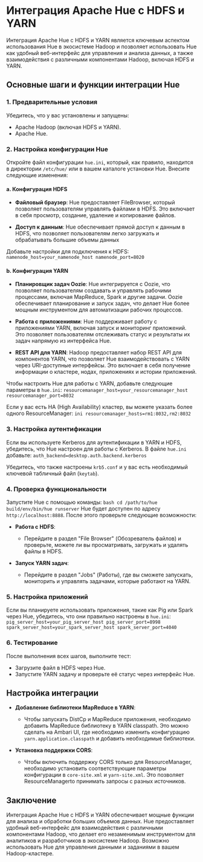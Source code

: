 # Интеграция Apache Hue с HDFS и YARN

Интеграция Apache Hue с HDFS и YARN является ключевым аспектом использования Hue в экосистеме Hadoop и позволяет использовать Hue как удобный веб-интерфейс для управления и анализа данных, а также взаимодействия с различными компонентами Hadoop, включая HDFS и YARN.

## Основные шаги и функции интеграции Hue


### 1.  **Предварительные условия**

Убедитесь, что у вас установлены и запущены:

-   Apache Hadoop (включая HDFS и YARN).
-   Apache Hue.

### 2.  **Настройка конфигурации Hue**

Откройте файл конфигурации  `hue.ini`, который, как правило, находится в директории  `/etc/hue/`  или в вашем каталоге установки Hue. Внесите следующие изменения:

#### a. Конфигурация HDFS

- **Файловый браузер**: Hue предоставляет FileBrowser, который позволяет пользователям управлять файлами в HDFS. Это включает в себя просмотр, создание, удаление и копирование файлов.

- **Доступ к данным**: Hue обеспечивает прямой доступ к данным в HDFS, что позволяет пользователям легко загружать и обрабатывать большие объемы данных

Добавьте настройки для подключения к HDFS: `namenode_host=your_namenode_host namenode_port=8020`

#### b. Конфигурация YARN

- **Планировщик задач Oozie**: Hue интегрируется с Oozie, что позволяет пользователям создавать и управлять рабочими процессами, включая MapReduce, Spark и другие задачи. Oozie обеспечивает планирование и запуск задач, что делает Hue более мощным инструментом для автоматизации рабочих процессов.

- **Работа с приложениями**: Hue поддерживает работу с приложениями YARN, включая запуск и мониторинг приложений. Это позволяет пользователям отслеживать статус и результаты их задач напрямую из интерфейса Hue.

- **REST API для YARN**: Hadoop предоставляет набор REST API для компонентов YARN, что позволяет Hue взаимодействовать с YARN через URI-доступные интерфейсы. Это включает в себя получение информации о кластере, нодах, приложениях и истории приложений.

Чтобы настроить Hue для работы с YARN, добавьте следующие параметры в  `hue.ini`: `resourcemanager_host=your_resourcemanager_host resourcemanager_port=8032`

Если у вас есть HA (High Availability) кластер, вы можете указать более одного ResourceManager:  `ini resourcemanager_hosts=rm1:8032,rm2:8032`

### 3.  **Настройка аутентификации**

Если вы используете Kerberos для аутентификации в YARN и HDFS, убедитесь, что Hue настроен для работы с Kerberos. В файле  `hue.ini`  добавьте: `auth_backend=desktop.auth.backend.kerberos`

Убедитесь, что также настроены  `krb5.conf`  и у вас есть необходимый ключевой табличный файл (`keytab`).

### 4.  **Проверка функциональности**

Запустите Hue с помощью команды:  `bash cd /path/to/hue build/env/bin/hue runserver`  Hue будет доступен по адресу  `http://localhost:8888`. После этого проверьте следующие возможности:

-   **Работа с HDFS**:
    
    -   Перейдите в раздел "File Browser" (Обозреватель файлов) и проверьте, можете ли вы просматривать, загружать и удалять файлы в HDFS.

-   **Запуск YARN задач**:
    
    -   Перейдите в раздел "Jobs" (Работы), где вы сможете запускать, мониторить и управлять задачами, которые работают на YARN.

### 5.  **Настройка приложений**

Если вы планируете использовать приложения, такие как Pig или Spark через Hue, убедитесь, что они правильно настроены в  `hue.ini`: `pig_server_host=your_pig_server_host pig_server_port=8998
spark_server_host=your_spark_server_host spark_server_port=4040`

### 6.  **Тестирование**

После выполнения всех шагов, выполните тест:

-   Загрузите файл в HDFS через Hue.
-   Запустите YARN задачу и проверьте её статус через интерфейс Hue.

## Настройка интеграции

- **Добавление библиотеки MapReduce в YARN**:

    -   Чтобы запускать DistCp и MapReduce приложения, необходимо добавить MapReduce библиотеку в YARN classpath. Это можно сделать на Ambari UI, где необходимо изменить конфигурацию `yarn.application.classpath` и добавить необходимые библиотеки.

- **Установка поддержки CORS**:

	-   Чтобы включить поддержку CORS только для ResourceManager, необходимо установить соответствующие параметры конфигурации в `core-site.xml` и `yarn-site.xml`. Это позволяет ResourceManagerto принимать запросы с разных источников.

## Заключение

Интеграция Apache Hue с HDFS и YARN обеспечивает мощные функции для анализа и обработки больших объемов данных. Hue предоставляет удобный веб-интерфейс для взаимодействия с различными компонентами Hadoop, что делает его незаменимым инструментом для аналитиков и разработчиков в экосистеме Hadoop. Возможно использовать Hue для управления данными и заданиями в вашем Hadoop-кластере.